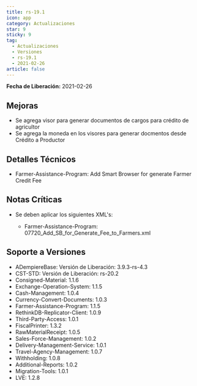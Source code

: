 ```yaml
---
title: rs-19.1
icon: app
category: Actualizaciones
star: 9
sticky: 9
tag:
  - Actualizaciones
  - Versiones
  - rs-19.1
  - 2021-02-26
article: false
---
```


**Fecha de Liberación:** 2021-02-26

## Mejoras

- Se agrega visor para generar documentos de cargos para crédito de agricultor
- Se agrega la moneda en los visores para generar docmentos desde Crédito a Productor

## Detalles Técnicos

- Farmer-Assistance-Program: Add Smart Browser for generate Farmer Credit Fee

## Notas Críticas

- Se deben aplicar los siguientes XML's:

  - Farmer-Assistance-Program: 07720_Add_SB_for_Generate_Fee_to_Farmers.xml

## Soporte a Versiones

- ADempiereBase: Versión de Liberación: 3.9.3-rs-4.3
- CST-STD: Versión de Liberación: rs-20.2
- Consigned-Material: 1.1.6
- Exchange-Operation-System: 1.1.5
- Cash-Management: 1.0.4
- Currency-Convert-Documents: 1.0.3
- Farmer-Assistance-Program: 1.1.5
- RethinkDB-Replicator-Client: 1.0.9
- Third-Party-Access: 1.0.1
- FiscalPrinter: 1.3.2
- RawMaterialReceipt: 1.0.5
- Sales-Force-Management: 1.0.2
- Delivery-Management-Service: 1.0.1
- Travel-Agency-Management: 1.0.7
- Withholding: 1.0.8
- Additional-Reports: 1.0.2
- Migration-Tools: 1.0.1
- LVE: 1.2.8
